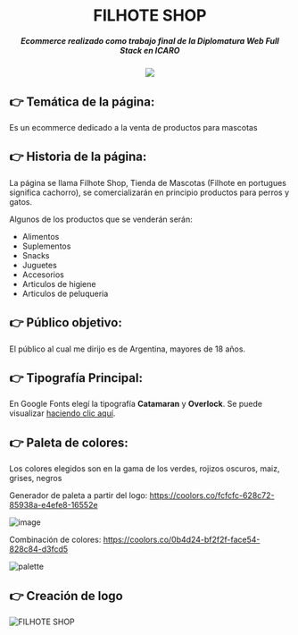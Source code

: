 <h1 align="center"> FILHOTE SHOP </h1>

<h5 align="center"> Ecommerce realizado como trabajo final de la Diplomatura Web Full Stack en ICARO</h5>

<p align="center">
   <img src="https://img.shields.io/badge/STATUS-EN%20DESAROLLO-green">
   </p>

## :point_right: Temática de la página:
Es un ecommerce dedicado a la venta de productos para mascotas

## :point_right: Historia de la página:
La página se llama Filhote Shop, Tienda de Mascotas (Filhote en portugues significa cachorro), se comercializarán en principio productos para perros y gatos.

Algunos de los productos que se venderán serán:
- Alimentos
- Suplementos
- Snacks
- Juguetes
- Accesorios
- Articulos de higiene
- Articulos de peluqueria

## :point_right: Público objetivo:
El público al cual me dirijo es de Argentina, mayores de 18 años.

## :point_right: Tipografía Principal:
En Google Fonts elegí la tipografía **Catamaran** y **Overlock**. Se puede visualizar [haciendo clic aquí](https://fonts.google.com/share?selection.family=Catamaran:wght@100;300;500;800;900%7COverlock:ital,wght@0,400;0,700;0,900;1,400;1,700;1,900).
 

## :point_right: Paleta de colores:
Los colores elegidos son en la gama de los verdes, rojizos oscuros, maiz, grises, negros

Generador de paleta a partir del logo: https://coolors.co/fcfcfc-628c72-85938a-e4efe8-16552e

![image](https://user-images.githubusercontent.com/97200944/206865904-7f816834-3268-469b-92d5-0df8a12afc2f.png)

Combinación de colores: https://coolors.co/0b4d24-bf2f2f-face54-828c84-d3fcd5

![palette](https://user-images.githubusercontent.com/97200944/206865926-42280768-d3bc-4bc9-92dd-32cc06c9960c.svg)

## :point_right: Creación de logo 

![FILHOTE SHOP](https://user-images.githubusercontent.com/97200944/206865164-799a7ed3-30a6-4ab5-a71d-153e9deb4b89.png)
